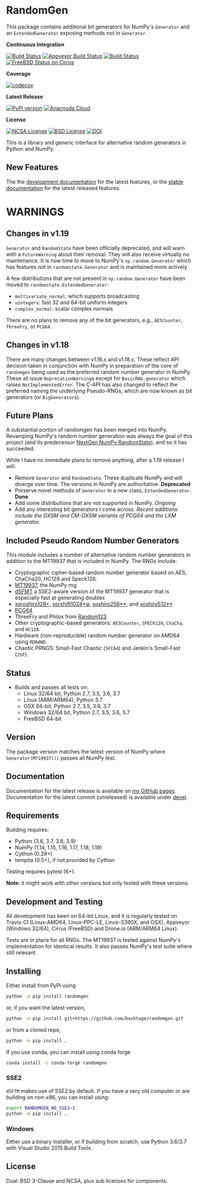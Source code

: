 # RandomGen

This package contains additional bit generators for NumPy's
`Generator` and an `ExtendedGenerator` exposing methods not in `Generator`.


**Continuous Integration**

[![Build Status](https://dev.azure.com/kevinksheppard0207/kevinksheppard/_apis/build/status/bashtage.randomgen?branchName=main)](https://dev.azure.com/kevinksheppard0207/kevinksheppard/_build/latest?definitionId=2&branchName=main)
[![Appveyor Build Status](https://ci.appveyor.com/api/projects/status/46r9xsmuwi8bxsbj/branch/main?svg=true)](https://ci.appveyor.com/project/bashtage/randomgen/branch/main)
[![Build Status](https://cloud.drone.io/api/badges/bashtage/randomgen/status.svg)](https://cloud.drone.io/bashtage/randomgen)
[![FreeBSD Status on Cirrus](https://api.cirrus-ci.com/github/bashtage/randomgen.svg)](https://cirrus-ci.com/github/bashtage/randomgen)

**Coverage**

[![codecov](https://codecov.io/gh/bashtage/randomgen/branch/main/graph/badge.svg)](https://codecov.io/gh/bashtage/randomgen)

**Latest Release**

[![PyPI version](https://badge.fury.io/py/randomgen.svg)](https://pypi.org/project/randomgen/)
[![Anacnoda Cloud](https://anaconda.org/conda-forge/randomgen/badges/version.svg)](https://anaconda.org/conda-forge/randomgen)

**License**

[![NCSA License](https://img.shields.io/badge/License-NCSA-blue.svg)](https://opensource.org/licenses/NCSA)
[![BSD License](https://img.shields.io/badge/License-BSD%203--Clause-blue.svg)](https://opensource.org/licenses/BSD-3-Clause)
[![DOI](https://zenodo.org/badge/122181085.svg)](https://zenodo.org/badge/latestdoi/122181085)

This is a library and generic interface for alternative random
generators in Python and NumPy.

## New Features

The the [development documentation](https://bashtage.github.io/randomgen/change-log.html) for the latest features,
or the [stable documentation](https://bashtage.github.io/randomgen/devel/change-log.html) for the latest released features.


# WARNINGS

## Changes in v1.19

``Generator`` and ``RandomState`` have been officially deprecated, and will
warn with a ``FutureWarning`` about their removal. They will also receive virtually
no maintenance. It is now time to move to NumPy's ``np.random.Generator`` which has
features not in ``randomstate.Generator`` and is maintained more actively.

A few distributions that are not present in ``np.random.Generator`` have been moved
to ``randomstate.ExtendedGenerator``:

* `multivariate_normal`: which supports broadcasting
* `uintegers`: fast 32 and 64-bit uniform integers
* `complex_normal`: scalar complex normals

There are no plans to remove any of the bit generators, e.g., ``AESCounter``,
``ThreeFry``, or ``PCG64``. 

## Changes in v1.18

There are many changes between v1.16.x and v1.18.x. These reflect API
decision taken in conjunction with NumPy in preparation of the core
of `randomgen` being used as the preferred random number generator in
NumPy. These all issue `DeprecationWarning`s except for `BasicRNG.generator`
which raises `NotImplementedError`. The C-API has also changed to reflect
the preferred naming the underlying Pseudo-RNGs, which are now known as
bit generators (or `BigGenerator`s).

## Future Plans

A substantial portion of randomgen has been merged into NumPy. Revamping NumPy's random
number generation was always the goal of this project (and its predecessor
[NextGen NumPy RandomState](https://github.com/bashtage/ng-numpy-randomstate>)),
and so it has succeeded.

While I have no immediate plans to remove anything, after a 1.19 release I will:

* Remove `Generator` and `RandomState`. These duplicate NumPy and will diverge over time.
  The versions in NumPy are authoritative. **Deprecated**
* Preserve novel methods of `Generator` in a new class, `ExtendedGenerator`. **Done**
* Add some distributions that are not supported in NumPy. _Ongoing_
* Add any interesting bit generators I come across. _Recent additions include the DXSM and CM-DXSM variants of PCG64 and the LXM generator._

## Included Pseudo Random Number Generators

This module includes a number of alternative random
number generators in addition to the MT19937 that is included in NumPy.
The RNGs include:

* Cryptographic cipher-based random number generator based on AES, ChaCha20, HC128 and Speck128.
* [MT19937](https://github.com/numpy/numpy/blob/main/numpy/random/mtrand/),
 the NumPy rng
* [dSFMT](http://www.math.sci.hiroshima-u.ac.jp/~m-mat/MT/SFMT/) a
  SSE2-aware version of the MT19937 generator that is especially fast at
  generating doubles
* [xoroshiro128+](https://prng.di.unimi.it/),
  [xorshift1024*φ](https://prng.di.unimi.it/),
  [xoshiro256**](https://prng.di.unimi.it/),
  and [xoshiro512**](https://prng.di.unimi.it/)
* [PCG64](https://www.pcg-random.org/)
* ThreeFry and Philox from [Random123](https://www.deshawresearch.com/resources_random123.html)
* Other cryptographic-based generators: `AESCounter`, `SPECK128`, `ChaCha`, and `HC128`.
* Hardware (non-reproducible) random number generator on AMD64 using `RDRAND`.
* Chaotic PRNGS: Small-Fast Chaotic (`SFC64`) and Jenkin's Small-Fast (`JSF`).

  

## Status

* Builds and passes all tests on:
  * Linux 32/64 bit, Python 2.7, 3.5, 3.6, 3.7
  * Linux (ARM/ARM64), Python 3.7
  * OSX 64-bit, Python 2.7, 3.5, 3.6, 3.7
  * Windows 32/64 bit, Python 2.7, 3.5, 3.6, 3.7
  * FreeBSD 64-bit

## Version

The package version matches the latest version of NumPy where
`Generator(MT19937())` passes all NumPy test.

## Documentation

Documentation for the latest release is available on
[my GitHub pages](https://bashtage.github.io/randomgen/). Documentation for
the latest commit (unreleased) is available under
[devel](https://bashtage.github.io/randomgen/devel/).


## Requirements
Building requires:

* Python (3.6, 3.7, 3.8, 3.9)
* NumPy (1.14, 1.15, 1.16, 1.17, 1.18, 1.19)
* Cython (0.29+)
* tempita (0.5+), if not provided by Cython

Testing requires pytest (6+).

**Note:** it might work with other versions but only tested with these
versions.

## Development and Testing

All development has been on 64-bit Linux, and it is regularly tested on
Travis-CI (Linux-AMD64, Linux-PPC-LE, Linus-S390X, and OSX), Appveyor (Windows 32/64),
Cirrus (FreeBSD) and Drone.io (ARM/ARM64 Linux).

Tests are in place for all RNGs. The MT19937 is tested against
NumPy's implementation for identical results. It also passes NumPy's
test suite where still relevant.

## Installing

Either install from PyPi using

```bash
python -m pip install randomgen
```

or, if you want the latest version,

```bash
python -m pip install git+https://github.com/bashtage/randomgen.git
```

or from a cloned repo,

```bash
python -m pip install .
```

If you use conda, you can install using conda forge

```bash
conda install -c conda-forge randomgen
```

### SSE2

`dSFTM` makes use of SSE2 by default.  If you have a very old computer
or are building on non-x86, you can install using:

```bash
export RANDOMGEN_NO_SSE2=1
python -m pip install . 
```

### Windows

Either use a binary installer, or if building from scratch, use
Python 3.6/3.7 with Visual Studio 2015 Build Toolx.

## License

Dual: BSD 3-Clause and NCSA, plus sub licenses for components.
